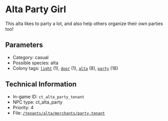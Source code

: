 # Alta Party Girl

This alta likes to party a lot, and also help others organize their own parties too!

## Parameters

- Category: casual
- Possible species: alta
- Colony tags: [`light`](https://ceterai.github.io/MyEnternia/Wiki/Tags/Light) (1), [`door`](https://ceterai.github.io/MyEnternia/Wiki/Tags/Door) (1), [`alta`](https://ceterai.github.io/MyEnternia/Wiki/Tags/Alta) (8), [`party`](https://ceterai.github.io/MyEnternia/Wiki/Tags/Party) (18)

## Technical Information

- In-game ID: `ct_alta_party_tenant`
- NPC type: ct_alta_party
- Priority: 4
- File: [`/tenants/alta/merchants/party.tenant`](https://github.com/Ceterai/Enternia/blob/main/tenants/alta/merchants/party.tenant)
